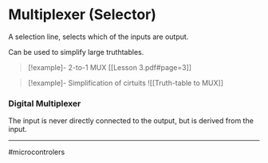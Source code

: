 # Multiplexer (Selector)
A selection line, selects which of the inputs are output.

Can be used to simplify large truthtables.

> [!example]- 2-to-1 MUX
> [[Lesson 3.pdf#page=3]] 

>[!example]- Simplification of cirtuits
>![[Truth-table to MUX]]

### Digital Multiplexer
The input is never directly connected to the output, but is derived from the input.


---
#microcontrolers 